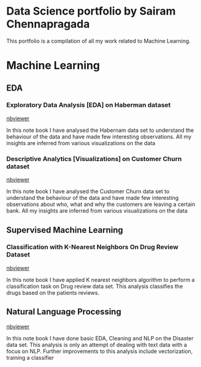 # Data Science portfolio by Sairam Chennapragada     


 
 
This portfolio is a compilation of all my work related to Machine Learning. 

# Machine Learning      

## EDA     
   
  
### Exploratory Data Analysis [EDA] on Haberman dataset    
[nbviewer](https://nbviewer.jupyter.org/github/ram-ch/MachineLearning/blob/master/Notebooks/Exploratory%20Data%20Analysis%20on%20Haberman%20Dataset.ipynb)


In this note book I have analysed the Habernam data set to understand the behaviour of the data and have made few interesting observations. All my insights are inferred from various visualizations on the data


### Descriptive Analytics [Visualizations] on Customer Churn dataset    
[nbviewer](https://nbviewer.jupyter.org/github/ram-ch/MachineLearning/blob/master/Notebooks/Exploratory%20Data%20Analysis%20on%20Customer%20Churn%20Dataset.ipynb)


In this note book I have analysed the Customer Churn data set to understand the behaviour of the data and have made few interesting observations about who, what and why the customers are leaving a certain bank. All my insights are inferred from various visualizations on the data


## Supervised Machine Learning

### Classification with K-Nearest Neighbors On Drug Review Dataset        
[nbviewer](https://nbviewer.jupyter.org/github/ram-ch/MachineLearning/blob/master/Notebooks/Classification_with_KNN_On_Drug_Review_Dataset.ipynb)        

In this note book I have applied K nearest neighbors algorithm to perform a classification task on Drug review data set. This analysis classifies the drugs based on the patients reviews.       


## Natural Language Processing     
[nbviewer](https://nbviewer.jupyter.org/github/ram-ch/MachineLearning/blob/master/Notebooks/EDA%20%26%20NLP%20on%20Disaster%20Tweet%20Dataset.ipynb)

In this note book I have done basic EDA, Cleaning and NLP on the Disaster data set. This analysis is only an attempt of dealing with text data with a focus on NLP. Further improvements to this analysis include vectorization, training a classifier    



